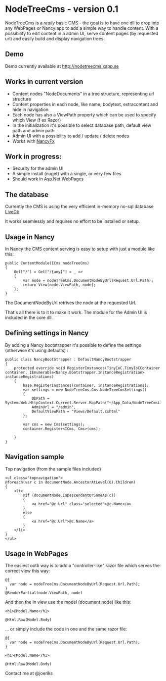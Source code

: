 NodeTreeCms - version 0.1
=========================

NodeTreeCms is a _really_ basic CMS - the goal is to have one dll to drop into any WebPages or Nancy app to add a simple
way to handle content. With a possibility to edit content in a admin UI, serve content pages
(by requested url) and easily build and display navigation trees.


Demo
----

Demo currently available at http://nodetreecms.xapp.se


Works in current version
------------------------

* Content nodes "NodeDocuments" in a tree structure, representing url structure
* Content properties in each node, like name, bodytext, extracontent and hide in navigation
* Each node has also a ViewPath property which can be used to specify which View (f ex Razor)
* In the initialization it's possible to select database path, default view path and admin path
* Admin UI with a possibility to add / update / delete nodes
* Works with [NancyFx](http://nancyfx.org)

Work in progress:
-----------------

* Security for the admin UI
* A simple install (nuget) with a single, or very few files
* Should work in Asp.Net WebPages


The database
------------

Currently the CMS is using the very efficient in-memory no-sql database [LiveDb](http://livedb.devrex.se) 

It works seamlessly and requires no effort to be installed or setup.


Usage in Nancy
--------------

In Nancy the CMS content serving is easy to setup with just a module like this:

    public ContentModule(ICms nodeTreeCms)
    {
        Get["/"] = Get["/{any}"] = _ =>
        {
            var node = nodeTreeCms.DocumentNodeByUrl(Request.Url.Path);
            return View[node.ViewPath, node];
        };
    }

The DocumentNodeByUrl retrives the node at the requested Url.

That's all there is to it to make it work. The module for the Admin UI is included in the core dll.


Defining settings in Nancy
--------------------------

By adding a Nancy bootstrapper it's possible to define the settings (otherwise it's using defaults) :

    public class NancyBootStrapper : DefaultNancyBootstrapper
    {
        protected override void RegisterInstances(TinyIoC.TinyIoCContainer container, IEnumerable<Nancy.Bootstrapper.InstanceRegistration> instanceRegistrations)
        {
            base.RegisterInstances(container, instanceRegistrations);
            var settings = new NodeTreeCms.Cms.NodeTreeCmsSettings()
            {
                DbPath = System.Web.HttpContext.Current.Server.MapPath("~/App_Data/NodeTreeCmsLiveDb"),
                AdminUrl = "/admin",
                DefaultViewPath = "Views/Default.cshtml"
            };

            var cms = new Cms(settings);
            container.Register<ICms, Cms>(cms);

        }
    }



Navigation sample
-----------------

Top navigation (from the sample files included)

    <ul class="topnavigation">
    @foreach(var c in documentNode.AncestorAtLevel(0).Children)
    {
        <li>
            @if (documentNode.IsDescendantOrSameAs(c))
            {
                <a href="@c.Url" class="selected">@c.Name</a>
            }
            else
            {
                <a href="@c.Url">@c.Name</a>
            }
        </li>
    }
    </ul>


Usage in WebPages
-----------------

The easiest ootb way is to add a "controller-like" razor file which serves the correct view this way:

    @{
      var node = nodeTreeCms.DocumentNodeByUrl(Request.Url.Path);
    }
    @RenderPartial(node.ViewPath, node)

And then the in view use the model (document node) like this:

    <h1>@Model.Name</h1>

    @Html.Raw(Model.Body)


... or simply include the code in one and the same razor file:

   
    @{
      var node = nodeTreeCms.DocumentNodeByUrl(Request.Url.Path);
    }
    
    <h1>@Model.Name</h1>

    @Html.Raw(Model.Body)



Contact me at @joeriks